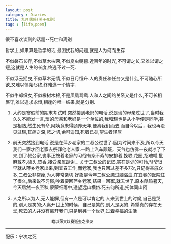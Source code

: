 ```yaml
---
layout: post
category : Diaries
title: 九月偶感(关于死别)
tags : [life,poem]
---
```



很不喜欢谈到的话题--死亡和离别
 
哲学上,如果算是哲学的话,最困扰我的问题,就是人为何而生存
 
不似磐石长存,不似草木枯荣,不似夏虫朝暮.近百年的时光,不可谓之长,又难以谓之短,这就是人生的长度,终逃不过一死.
 
不似浮云摇曳,不似草木无情,不似日月恒升.人的责任和任务又是什么,不可随心所欲,又难以慎始尽终,终难逃一个情字.
 
不似牛郎织女,不似橡树木棉,不是凤凰鸳鸯.人和人之间的关系又是什么,不可长相厮守,难以追求永恒,相逢的唯一结果,就是分别.
 
1. 大约是寒假前的期末考试时,突然接到老妈的电话,说是琰的母亲过世了,当时我久久不能发一言,琰的母亲和老妈是一个单位的,我和琰也是从小学便是同学,甚是相熟,然生死有命,阿姨竟未得颐养天年,便离我们而去,而自今以后，我也再没见过琰,其痛之深,悲之切,余可遥知,死者已矣,望生者泽厚
 
2. 前天突然接到电话,说是在萍乡老家的二叔公过世了.因为时间来不及,所以今天我们一家才回老家去祭拜他老人家.一路上汽车颠簸，天气也仿佛一夜就凉了下来,到了叔公家,丧事正按着老家的习俗有条不紊的安排着,挽联,花圈,招魂幡,批麻戴孝,磕头,焚香,接受亲属跪谢...
关于二叔公的记忆,实在是少的可怜,爷爷很早就从萍乡老家出来,到宜春工作,而老家,我也只回过差不多7次,只记得亲戚众多,二叔公非常瘦,为人非常亲切.好象是今年二叔公患过脑溢血,在宜春的医院住了很久,后来说不习惯,吵着要回萍乡老家,结果一回家,就去世了.原本酷热暑天,今天居然一夜至秋,蒙蒙细雨中,遥望远山横岱.死去何所道,托体同山阿
 
3. 人之所以为人,无人能解,但有一点是可以肯定的,人来到世上的时候,自己是哭的,别人是笑的;人离开世上的时候，自己是笑的,别人是哭的.
希望真的存在天堂,死去的人并没有离开我们,只是到另一个世界,过着幸福的生活
 
 
                        略以薄文以奠逝去之亲友


---
配乐：宁次之死
